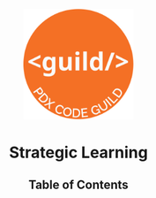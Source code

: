 <p align="center">
<img src="./images/pdx_code_guild_logo.svg" width=200/>

</p>


<h1 align="center">Strategic Learning</h1>
<h2 align="center">Table of Contents</h2>

